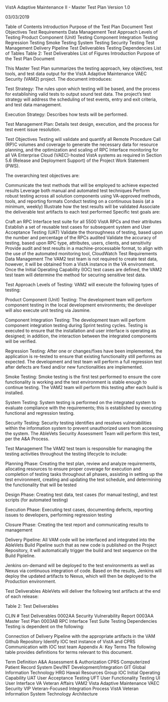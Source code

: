 VistA Adaptive Maintenance II - Master Test Plan
Version 1.0

03/03/2019

Table of Contents
Introduction
Purpose of the Test Plan Document
Test Objectives
Test Requirements
Data Management
Test Approach
Levels of Testing
Product Component (Unit) Testing
Component Integration Testing
Regression Testing
Smoke Testing
System Testing
Security Testing
Test Management
Delivery Pipeline
Test Deliverables
Testing Dependencies
List of Tables
Table 2: Test Deliverables
List of Figures
Introduction
Purpose of the Test Plan Document

This Master Test Plan summarizes the testing approach, key objectives, test tools, and test data output for the VistA Adaptive Maintenance VAEC Security (VAM2) project. The document introduces:

Test Strategy: The rules upon which testing will be based, and the process for establishing valid tests to output sound test data. The project’s test strategy will address the scheduling of test events, entry and exit criteria, and test data management.

Execution Strategy: Describes how tests will be performed.

Test Management Plan: Details test design, execution, and the process for test event issue resolution.

Test Objectives
Testing will validate and quantify all Remote Procedure Call (RP)C volumes and coverage to generate the necessary data for resource planning, and the optimization and scaling of RPC Interface monitoring for all VA Enterprise Cloud (VAEC)-hosted VistA systems as required in Section 5.6 (Release and Deployment Support) of the Project Work Statement (PWS).

The overarching test objectives are:

Communicate the test methods that will be employed to achieve expected results
Leverage both manual and automated test techniques
Perform robust testing across all solution components using VA-approved methods, tools, and reporting formats
Conduct testing on a continuous basis (at a minimum, weekly)
Illustrate how the test results will be validated
Associate the deliverable test artifacts to each test performed
Specific test goals are:

Craft an RPC Interface test suite for all 5500 VistA RPCs and their attributes
Establish a set of reusable test cases for subsequent system and User Acceptance Testing (UAT)
Validate the thoroughness of testing, based upon the number and percentage of the RPCs audited
Validate the accuracy of testing, based upon RPC type, attributes, users, clients, and sensitivity
Provide audit and test results in a machine-processable format, to align with the use of the automated monitoring tool, CloudWatch
Test Requirements
Data Management The VAM2 test team is not required to create test data, however, it will be obtained from a VistA instance in the VA environment. Once the Initial Operating Capability (IOC) test cases are defined, the VAM2 test team will determine the method for securing sensitive test data.

Test Approach
Levels of Testing: VAM2 will execute the following types of testing:

Product Component (Unit) Testing: The development team will perform component testing in the local development environments; the developer will also execute unit testing via Jasmine.

Component Integration Testing: The development team will perform component integration testing during Sprint testing cycles. Testing is executed to ensure that the installation and user interface is operating as designed; in addition, the interaction between the integrated components will be verified.

Regression Testing: After one or changes/fixes have been implemented, the application is re-tested to ensure that existing functionality still performs as expected. The development and test team will perform a full regression test after defects are fixed and/or new functionalities are implemented.

Smoke Testing: Smoke testing is the first test performed to ensure the core functionality is working and the test environment is stable enough to continue testing. The VAM2 team will perform this testing after each build is installed.

System Testing: System testing is performed on the integrated system to evaluate compliance with the requirements; this is established by executing functional and regression testing.

Security Testing: Security testing identifies and resolves vulnerabilities within the information system to prevent unauthorized users from accessing the system. The AbleVets Security Assessment Team will perform this test, per the A&A Process.

Test Management
The VAM2 test team is responsible for managing the testing activities throughout the testing lifecycle to include:

Planning Phase: Creating the test plan, review and analyze requirements, allocating resources to ensure proper coverage for execution and completion of testing tasks throughout all phases, assisting in setting up the test environment, creating and updating the test schedule, and determining the functionality that will be tested

Design Phase: Creating test data, test cases (for manual testing), and test scripts (for automated testing)

Execution Phase: Executing test cases, documenting defects, reporting issues to developers, performing regression testing

Closure Phase: Creating the test report and communicating results to management

Delivery Pipeline:
All VAM code will be interfaced and integrated into the AbleVets Build Pipeline such that as new code is published on the Project Repository, it will automatically trigger the build and test sequence on the Build Pipleline.

Jenkins on-demand will be deployed to the test environments as well as Nexus via continuous integration of code. Based on the results, Jenkins will deploy the updated artifacts to Nexus, which will then be deployed to the Production environment.

Test Deliverables
AbleVets will deliver the following test artifacts at the end of each release:

Table 2: Test Deliverables

CLIN #	Test Deliverables
0002AA	Security Vulnerability Report
0003AA	Master Test Plan
0003AB	RPC Interface Test Suite
Testing Dependencies
Testing is dependent on the following:

Connection of Delivery Pipeline with the appropriate artifacts in the VAM Github Repository
Identify IOC test instance of VistA and CPRS
Communication with IOC test team
Appendix A: Key Terms
The following table provides definitions for terms relevant to this document.

Term	Definition
A&A	Assessment & Authorization
CPRS	Computerized Patient Record System
Dev/INT	Development/Integration
GIT	Global Information Technology
HRG	Hawaii Resources Group
IOC	Initial Operating Capability
UAT	User Acceptance Testing
UFT	User Functionality Testing
UI	User Interface
VA	Veteran Affairs
VAM2	Vista Adaptive Maintenance VAEC Security
VIP	Veteran-Focused Integration Process
VistA	Veteran Information System Technology Architecture
